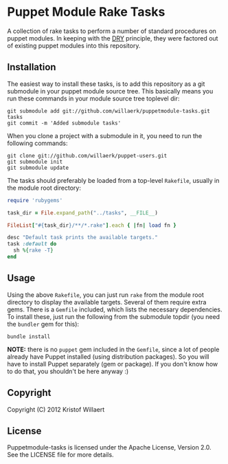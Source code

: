 Puppet Module Rake Tasks
========================

A collection of rake tasks to perform a number of standard procedures on puppet modules. In keeping with the [DRY](http://en.wikipedia.org/wiki/Don%27t_repeat_yourself) principle, they were factored out of existing puppet modules into this repository.  

Installation
------------

The easiest way to install these tasks, is to add this repository as a git submodule in your puppet module source tree. This basically means you run these commands in your module source tree toplevel dir:

    git submodule add git://github.com/willaerk/puppetmodule-tasks.git tasks
    git commit -m 'Added submodule tasks'

When you clone a project with a submodule in it, you need to run the following commands:

    git clone git://github.com/willaerk/puppet-users.git
    git submodule init
    git submodule update

The tasks should preferably be loaded from a top-level `Rakefile`, usually in the module root directory:

```ruby
require 'rubygems'

task_dir = File.expand_path("../tasks", __FILE__)

FileList["#{task_dir}/**/*.rake"].each { |fn| load fn }

desc "Default task prints the available targets."
task :default do
  sh %{rake -T}
end
```

Usage
-----

Using the above `Rakefile`, you can just run `rake` from the module root directory to display the available targets. Several of them require extra gems. There is a `Gemfile` included, which lists the necessary dependencies. To install these, just run the following from the submodule topdir (you need the `bundler` gem for this):

    bundle install

**NOTE:** there is no `puppet` gem included in the `Gemfile`, since a lot of people already have Puppet installed (using distribution packages). So you will have to install Puppet separately (gem or package). If you don't know how to do that, you shouldn't be here anyway :)

Copyright
---------

Copyright (C) 2012 Kristof Willaert

License
-------

Puppetmodule-tasks is licensed under the Apache License, Version 2.0. See the LICENSE file for more details.

